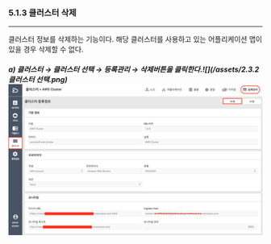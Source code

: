 ### 5.1.3 클러스터 삭제

---

클러스터 정보를 삭제하는 기능이다. 해당 클러스터를 사용하고 있는 어플리케이션 맵이 있을 경우 삭제할 수 없다.

##### a\) 클러스터 → 클러스터 선택 → 등록관리 → 삭제버튼을 클릭한다.![](/assets/2.3.2 클러스터 선택.png)![](/assets/KR/2.5.3/5.1.3_2.png)








